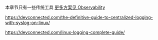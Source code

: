 本章节只有一些传统工具 [更多方案见 Observability](/docs/Observability/)

https://devconnected.com/the-definitive-guide-to-centralized-logging-with-syslog-on-linux/

https://devconnected.com/linux-logging-complete-guide/